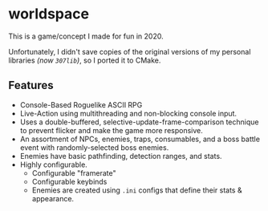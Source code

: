 # worldspace
This is a game/concept I made for fun in 2020.  

Unfortunately, I didn't save copies of the original versions of my personal libraries _(now `307lib`)_, so I ported it to CMake.

## Features
- Console-Based Roguelike ASCII RPG
- Live-Action using multithreading and non-blocking console input.
- Uses a double-buffered, selective-update-frame-comparison technique to prevent flicker and make the game more responsive.
- An assortment of NPCs, enemies, traps, consumables, and a boss battle event with randomly-selected boss enemies.
- Enemies have basic pathfinding, detection ranges, and stats.
- Highly configurable.
  - Configurable "framerate"
  - Configurable keybinds
  - Enemies are created using `.ini` configs that define their stats & appearance.
